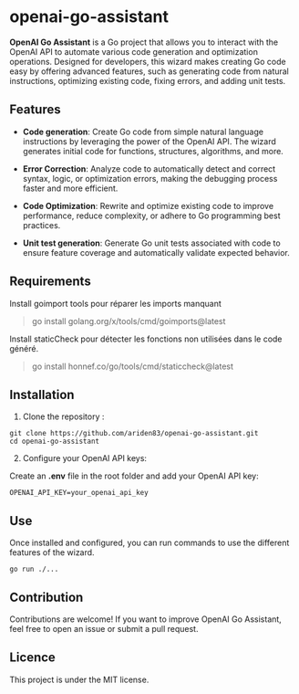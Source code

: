 # openai-go-assistant

**OpenAI Go Assistant** is a Go project that allows you to interact with the OpenAI API to automate various code generation and optimization operations. Designed for developers, this wizard makes creating Go code easy by offering advanced features, such as generating code from natural instructions, optimizing existing code, fixing errors, and adding unit tests.

## Features

- **Code generation**: Create Go code from simple natural language instructions by leveraging the power of the OpenAI API. The wizard generates initial code for functions, structures, algorithms, and more.

- **Error Correction**: Analyze code to automatically detect and correct syntax, logic, or optimization errors, making the debugging process faster and more efficient.

- **Code Optimization**: Rewrite and optimize existing code to improve performance, reduce complexity, or adhere to Go programming best practices.

- **Unit test generation**: Generate Go unit tests associated with code to ensure feature coverage and automatically validate expected behavior.

## Requirements

Install goimport tools pour réparer les imports manquant

> go install golang.org/x/tools/cmd/goimports@latest

Install staticCheck pour détecter les fonctions non utilisées dans le code généré.

> go install honnef.co/go/tools/cmd/staticcheck@latest

## Installation

1. Clone the repository :

```shell
git clone https://github.com/ariden83/openai-go-assistant.git
cd openai-go-assistant
```

2. Configure your OpenAI API keys:

Create an **.env** file in the root folder and add your OpenAI API key:

```env
OPENAI_API_KEY=your_openai_api_key
```

## Use

Once installed and configured, you can run commands to use the different features of the wizard.

```
go run ./...
```

## Contribution

Contributions are welcome! If you want to improve OpenAI Go Assistant, feel free to open an issue or submit a pull request.

## Licence

This project is under the MIT license.
